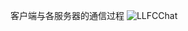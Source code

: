客户端与各服务器的通信过程
![LLFCChat](https://github.com/user-attachments/assets/7b8cb0bf-aa0f-400a-98d9-2a3bc6f0957b)
